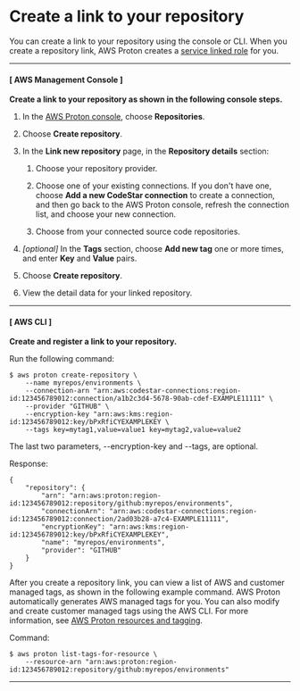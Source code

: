 # Create a link to your repository<a name="ag-create-repo"></a>

You can create a link to your repository using the console or CLI\. When you create a repository link, AWS Proton creates a [service linked role](using-service-linked-roles.md) for you\.

------
#### [ AWS Management Console ]

**Create a link to your repository as shown in the following console steps\.**

1. In the [AWS Proton console](https://console.aws.amazon.com/proton/), choose **Repositories**\.

1. Choose **Create repository**\.

1. In the **Link new repository** page, in the **Repository details** section:

   1. Choose your repository provider\.

   1. Choose one of your existing connections\. If you don't have one, choose **Add a new CodeStar connection** to create a connection, and then go back to the AWS Proton console, refresh the connection list, and choose your new connection\.

   1. Choose from your connected source code repositories\.

1. *\[optional\]* In the **Tags** section, choose **Add new tag** one or more times, and enter **Key** and **Value** pairs\.

1. Choose **Create repository**\.

1. View the detail data for your linked repository\.

------
#### [ AWS CLI ]

**Create and register a link to your repository\.**

Run the following command:

```
$ aws proton create-repository \
    --name myrepos/environments \
    --connection-arn "arn:aws:codestar-connections:region-id:123456789012:connection/a1b2c3d4-5678-90ab-cdef-EXAMPLE11111" \
    --provider "GITHUB" \
    --encryption-key "arn:aws:kms:region-id:123456789012:key/bPxRfiCYEXAMPLEKEY \
    --tags key=mytag1,value=value1 key=mytag2,value=value2
```

The last two parameters, \-\-encryption\-key and \-\-tags, are optional\.

Response:

```
{
    "repository": {
        "arn": "arn:aws:proton:region-id:123456789012:repository/github:myrepos/environments",
        "connectionArn": "arn:aws:codestar-connections:region-id:123456789012:connection/2ad03b28-a7c4-EXAMPLE11111",
        "encryptionKey": "arn:aws:kms:region-id:123456789012:key/bPxRfiCYEXAMPLEKEY",
        "name": "myrepos/environments",
        "provider": "GITHUB"
    }
}
```

After you create a repository link, you can view a list of AWS and customer managed tags, as shown in the following example command\. AWS Proton automatically generates AWS managed tags for you\. You can also modify and create customer managed tags using the AWS CLI\. For more information, see [AWS Proton resources and tagging](resources.md)\.

Command:

```
$ aws proton list-tags-for-resource \
    --resource-arn "arn:aws:proton:region-id:123456789012:repository/github:myrepos/environments"
```

------